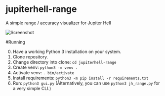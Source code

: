 # jupiterhell-range
A simple range / accuracy visualizer for Jupiter Hell

![Screenshot](https://i.imgur.com/PdoWup8.png)

#Running

0. Have a working Python 3 installation on your system.
1. Clone repository.
2. Change directory into clone: `cd jupiterhell-range`
3. Create venv: `python3 -m venv .`
4. Activate venv: `. bin/activate`
5. Install requirements: `python3 -m pip install -r requirements.txt`
6. Run: `python3 gui.py` (Alternatively, you can use `python3 jh_range.py` for a very simple CLI.)
